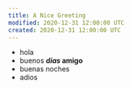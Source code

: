 ```yaml
---
title: A Nice Greeting
modified: 2020-12-31 12:00:00 UTC
created: 2020-12-31 12:00:00 UTC
---
```


- hola
- buenos **_dias_ amigo**
- buenas noches
- adios
